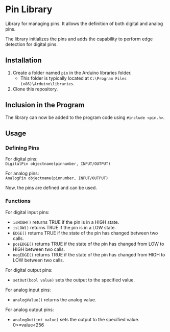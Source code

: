# Pin Library
Library for managing pins. It allows the definition of both digital and analog pins.

The library initializes the pins and adds the capability to perform edge detection for digital pins.

## Installation
1. Create a folder named `pin` in the Arduino libraries folder.
   - This folder is typically located at `C:\Program Files (x86)\Arduino\libraries`.
2. Clone this repository.

## Inclusion in the Program
The library can now be added to the program code using `#include <pin.h>`.

## Usage
### Defining Pins
For digital pins:<br>
`DigitalPin objectname(pinnumber, INPUT/OUTPUT)`

For analog pins:<br>
`AnalogPin objectname(pinnumber, INPUT/OUTPUT)`

Now, the pins are defined and can be used.

### Functions
For digital input pins:
- `isHIGH()` returns TRUE if the pin is in a HIGH state.
- `isLOW()` returns TRUE if the pin is in a LOW state.
- `EDGE()` returns TRUE if the state of the pin has changed between two calls.
- `posEDGE()` returns TRUE if the state of the pin has changed from LOW to HIGH between two calls.
- `negEDGE()` returns TRUE if the state of the pin has changed from HIGH to LOW between two calls.

For digital output pins:
- `setOut(bool value)` sets the output to the specified value.

For analog input pins:
- `analogValue()` returns the analog value.

For analog output pins:
- `analogOut(int value)` sets the output to the specified value. 0<=value<256
